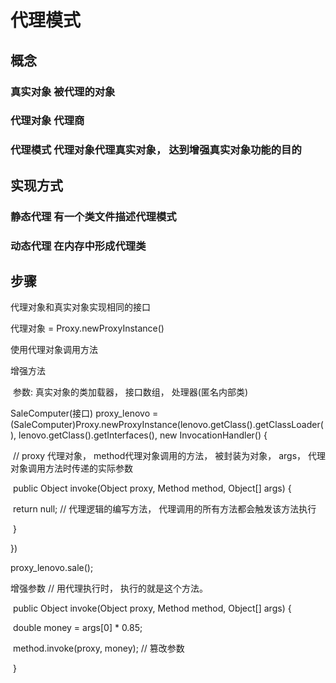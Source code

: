 # 代理模式

## 概念

### 真实对象 被代理的对象

### 代理对象 代理商

### 代理模式 代理对象代理真实对象， 达到增强真实对象功能的目的



## 实现方式

### 静态代理 有一个类文件描述代理模式





### 动态代理 在内存中形成代理类



## 步骤

代理对象和真实对象实现相同的接口

代理对象 = Proxy.newProxyInstance()

使用代理对象调用方法

增强方法

​	参数: 真实对象的类加载器， 接口数组， 处理器(匿名内部类)

SaleComputer(接口) proxy_lenovo = (SaleComputer)Proxy.newProxyInstance(lenovo.getClass().getClassLoader(), lenovo.getClass().getInterfaces(), new InvocationHandler() {

​	// proxy 代理对象， method代理对象调用的方法， 被封装为对象， args， 代理对象调用方法时传递的实际参数

​	public Object invoke(Object proxy, Method method, Object[] args) {

​		return null;	// 代理逻辑的编写方法， 代理调用的所有方法都会触发该方法执行

​	}

})

proxy_lenovo.sale();



增强参数  // 用代理执行时， 执行的就是这个方法。

​	public Object invoke(Object proxy, Method method, Object[] args) {

​		double money = args[0] * 0.85;

​		method.invoke(proxy, money);  // 篡改参数

​	}

